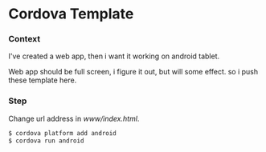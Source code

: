 # Cordova Template

### Context

I've created a web app, then i want it working on android tablet. 

Web app should be full screen, i figure it out, but will some effect. so i push
these template here.

### Step

Change url address in *www/index.html*.

```bash
$ cordova platform add android
$ cordova run android
```

